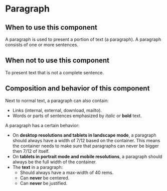 # Paragraph

## When to use this component

A paragraph is used to present a portion of text (a paragraph). A paragraph consists of one or more sentences.

## When not to use this component

To present text that is not a complete sentence.

## Composition and behavior of this component

Next to normal text, a paragraph can also contain:

* Links (internal, external, download, mailto).
* Words or parts of sentences emphasized by *italic* or **bold** text.

A paragraph has a certain behavior:

* On **desktop resolutions and tablets in landscape mode**, a paragraph should always have a width of 7/12 based on the container. This means the container needs to make sure that paragraphs can never be bigger then 7/12 of itself.
* On **tablets in portrait mode and mobile resolutions**, a paragraph should always be the full width of the container.
* The **text** in a paragraph:
   * Should always have a max-width of 40 rems.
   * Can **never** be centered.
   * Can **never** be justified.